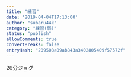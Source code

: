 ```yaml
---
title: "練習"
date: '2019-04-04T17:13:00'
author: "subaru44k"
category: "練習(弱)"
status: "publish"
allowComments: true
convertBreaks: false
entryHash: "209508a09ab843a3402805409f57572f"
---
```

26分ジョグ
